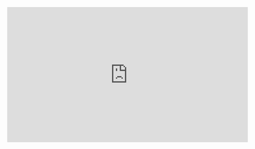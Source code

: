 <iframe width="560" height="315" src="https://www.youtube.com/embed/ytow42kXLBM" title="YouTube video player" frameborder="0" allow="accelerometer; autoplay; clipboard-write; encrypted-media; gyroscope; picture-in-picture" allowfullscreen></iframe>